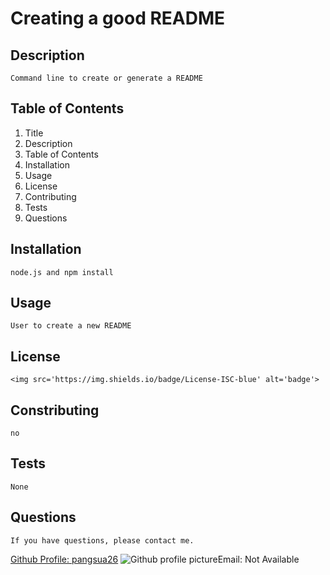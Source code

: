 # Creating a good README
    
## Description
    Command line to create or generate a README 

## Table of Contents
     
1. Title 
2. Description 
3. Table of Contents 
4. Installation 
5. Usage 
6. License 
7. Contributing 
8. Tests 
9. Questions

## Installation
    node.js and npm install

## Usage
    User to create a new README

## License
    <img src='https://img.shields.io/badge/License-ISC-blue' alt='badge'>

## Constributing
    no
   
## Tests    
    None
    
## Questions
    If you have questions, please contact me.
<a href='https://github.com/pangsua26'>Github Profile: pangsua26</a>
        <img src='https://avatars2.githubusercontent.com/u/62150408?v=4' alt='Github profile picture'>Email: Not Available